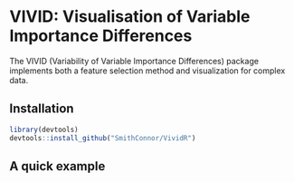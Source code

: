
<!-- README.md is generated from README.Rmd. Please edit that file -->

# VIVID: Visualisation of Variable Importance Differences

The VIVID (Variability of Variable Importance Differences) package
implements both a feature selection method and visualization for complex
data.

## Installation

``` r
library(devtools)
devtools::install_github("SmithConnor/VividR")
```

## A quick example

